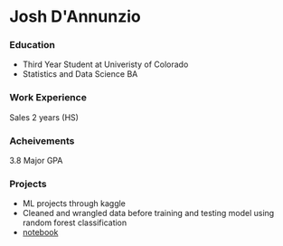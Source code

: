 # Josh D'Annunzio

### Education
- Third Year Student at Univeristy of Colorado
- Statistics and Data Science BA

### Work Experience 
Sales 2 years (HS)

### Acheivements
3.8 Major GPA

### Projects
- ML projects through kaggle
- Cleaned and wrangled data before training and testing model using random forest classification
- [notebook](https://www.kaggle.com/code/joshdannunzio/random-forest-prediction?scriptVersionId=150719482)
